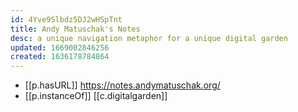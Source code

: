 ```yaml
---
id: 4Yve9Slbdz5DJ2wHSpTnt
title: Andy Matuschak's Notes
desc: a unique navigation metaphor for a unique digital garden
updated: 1669002846256
created: 1636178784864
---
```



- [[p.hasURL]] https://notes.andymatuschak.org/
- [[p.instanceOf]] [[c.digitalgarden]]
